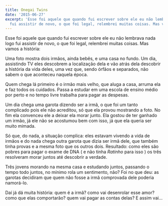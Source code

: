 ```yaml
---
title: Onegai Twins
date: '2015-06-27'
excerpt: 'Esse foi aquele que quando fui escrever sobre ele eu não lembrava nada logo
  fui assistir de novo, o que foi legal, relembrei muitas coisas. Mas vamos a história:'
---
```




Esse foi aquele que quando fui escrever sobre ele eu não lembrava nada
logo fui assistir de novo, o que foi legal, relembrei muitas coisas. Mas
vamos a história:

Uma foto mostra dois irmãos, ainda bebês, e uma casa no fundo. Um dia,
assistindo TV eles descobrem a localização dela e vão atrás dela
descobrir a história da vida deles, uma vez que, sendo órfãos e
separados, não sabem o que aconteceu naquela época.

Quem chega lá primeiro é o irmão mais velho, que aluga a casa, arruma
ela e faz todos os cuidados. Passa a estudar em uma escola de ensino
médio por perto e no tempo livre trabalha para pagar as despesas.

Um dia chega uma garota dizendo ser a irmã, o que foi um tanto
complicado pois ele não acreditou, só que ela provou mostrando a foto.
No fim ela convenceu ele a deixar ela morar junto. Ela gostou de ter
ganhado um irmão, já ele não se acostumou bem com isso, já que ela
queria ser muito mimada.

Só que, do nada, a situação complica: eles estavam vivendo a vida de
irmãos e do nada chega outra garota que dizia ser irmã dele, que também
tinha provas e a mesma foto que os outros dois. Resultado: como eles são
pobres para pagar o exame de DNA ( e não tinha *Ratinho* para isso ) os
três resolveram morar juntos até descobrir a verdade.

Três jovens morando na mesma casa e estudando juntos, passando o tempo
todo juntos, no mínimo rola um sentimento, não? Foi no que deu: as
garotas decidiram que quem não fosse a irmã comprovada dele poderia
namorá-lo.

Daí já dá muita história: quem é a irmã? como vai desenrolar esse amor?
como que elas comportarão? quem vai pagar as contas delas? E assim vai…


